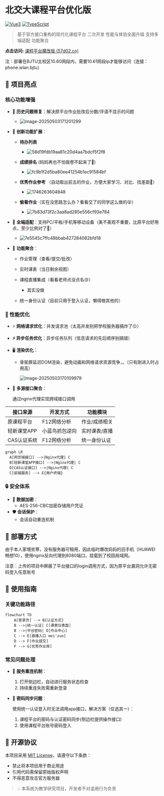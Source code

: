 # 北交大课程平台优化版


[![Vue3](https://img.shields.io/badge/Vue3-4FC08D?logo=vuedotjs&logoColor=white)](https://vuejs.org/)
[![TypeScript](https://img.shields.io/badge/TypeScript-3178C6?logo=typescript&logoColor=white)](https://www.typescriptlang.org/)

> 基于官方接口重构的现代化课程平台 二次开发 性能与体验全面升级 支持多端适配 功能聚合 

**点击访问:** [课程平台魔改版 (57d02.cn)](http://hw.57d02.cn:8080/)

注：部署在BJTU主校区10.60网段内，需要10.61网段ip才能够访问（连接：phone.wlan.bjtu）

## 🌟 项目亮点

### 核心功能增强

- 🐞 **历史问题修复**：解决原平台作业批改后分数/评语不显示的问题

	- ![image-20250503171201299](https://resource-un4.pages.dev/article/image-20250503171201299.png)

- 🚀 **创新功能扩展**：

  - **待办列表**
  	- ![58d19fdb19aa81c20d4aa7bdcf5f2f8](https://resource-un4.pages.dev/article/58d19fdb19aa81c20d4aa7bdcf5f2f8.png)

  - **成绩排名** (妈妈再也不怕我卷不起来了😤)
  	- ![fc9b1f2d5ba80ee41254b1ec91584bf](https://resource-un4.pages.dev/article/fc9b1f2d5ba80ee41254b1ec91584bf.png)


  - **优秀作业参考** （自动取出前五的作业，方便大家学习、对比、找差距🤔）
  	- ![1746263604848](https://resource-un4.pages.dev/article/1746263604848.png)
  - **偷看作业**（实在没思路怎么办？看看交了的同学这么做的😝）
  	- ![7b83d73f2c3aa8ad285e556cf93e784](https://resource-un4.pages.dev/article/7b83d73f2c3aa8ad285e556cf93e784.png)
- 📱 **全端适配**：支持PC/平板/手机等移动设备（美不美观不重要，比原平台好用点，至少比例对了🤗）

	- ![7e5545c7ffc48bbab427284082bfd18](https://resource-un4.pages.dev/article/7e5545c7ffc48bbab427284082bfd18.png)

- 🧩 **功能聚合**：
  - 作业管理（查看/提交/批改）
  - 实时课表（当日剩余视图）
  - 课程直播集成（看看老师点没点名😢）
  	- 其实没做

  - 统一身份认证（目前只用于登入认证，懒得做其他的）

### 🚄 性能优化
- ⚡ **网络请求优化**：并发请求池（太高并发别把学校服务器搞炸了😐）
  
- **⚡ 异步任务优化**：异步任务队列（信息请求的先后顺序别搞错）
  
- 🖥️ **渲染优化**：
  - 骨架屏延迟DOM渲染，避免动画和网络请求资源竞争，。（只有刚进入时占用高）
  
  	![image-20250503170109979](https://resource-un4.pages.dev/article/image-20250503170109979.png)
  
- 🔗 **多源接口聚合**：
  
  通过nginx代理实现跨域接口调用
  
| 接口来源    | 开发方式       | 功能模块      |
| ----------- | -------------- | ------------- |
| 原课程平台  | F12网络分析    | 作业/成绩相关 |
| 轻新课堂APP | 小蓝鸟抓包逆向 | 实时课表/直播 |
| CAS认证系统 | F12网络分析    | 统一身份认证  |

  ```mermaid
  graph LR
    A[网页端接口] -->|Nginx代理| C
    B[轻新课堂APP接口] -->|Nginx代理| C
    D[CAS认证接口] -->|Nginx代理| C
    C[前端服务] --> E{用户终端}
  ```

### 🔒 安全体系

- 🔐 **数据加密**：
  - AES-256-CBC加密存储用户凭证
- 🛡️ **会话保护**：
  - 会话自动重连机制

## 🚀 部署方式

由于本人家境贫寒，没有服务器可租用，因此临时爆改妈妈的旧手机（HUAWEI 畅想10），使用nginx反向代理到8080端口，挂载到了校园局域网。

注意：上传的项目中屏蔽了平台接口的login调用方式，因为原平台漏洞允许无密码登入任意账号

## 📖 使用指南

### 关键功能路径
```mermaid
flowchart TD
    A[登录页] --> B{认证方式}
    B -->|统一认证| C[课表仪表盘]
    B -->|平台密码| D[作业中心]
    C --> E[直播入口 mei'zuo]
    D --> F[作业提交]
    F --> G[优秀作业库]
```

### 常见问题处理
- 🔄 **服务重连机制**：
  1. 打开侧边栏，自动进行服务状态检查
  4. 持续重连失败需重新登录
  
- 🔑 **密码同步问题**：
  
  使用统一认证登入时无法调用app接口，解决方案（任选其一）：
  
  1. 课程平台的密码与认证密码同步(侧边栏提供操作接口)
  2. 使用课程平台账号密码登入



## 📜 开源协议
本项目采用 [MIT License](LICENSE)，请遵守以下条款：
- 禁止将本项目用于商业用途
- 引用代码需保留原始版权声明
- 不得恶意攻击官方服务器

> 💡 本系统为教学研究项目，开发者不对滥用行为负责